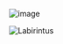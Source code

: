 ![image](https://user-images.githubusercontent.com/66031693/100778306-21b72c00-3407-11eb-822e-08136b91b838.png)

![Labirintus](https://user-images.githubusercontent.com/66031693/100778319-267be000-3407-11eb-97c7-da15411e687d.gif)

